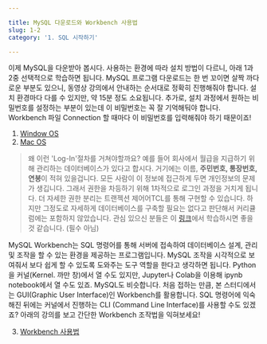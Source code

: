 ```yaml
---

title: MySQL 다운로드와 Workbench 사용법
slug: 1-2
category: '1. SQL 시작하기'

---
```


이제 MySQL을 다운받아 봅시다. 사용하는 환경에 따라 설치 방법이 다르니, 아래 1과 2중 선택적으로 학습하면 됩니다. MySQL 프로그램 다운로드는 한 번 꼬이면 살짝 까다로운 부분도 있으니, 동영상 강의에서 안내하는 순서대로 정확히 진행해줘야 합니다.   설치 환경마다 다를 수 있지만, 약 15분 정도 소요됩니다. 
추가로, 설치 과정에서 원하는 비밀번호를 설정하는 부분이 있는데 이 비밀번호는 꼭 잘 기억해둬야 합니다. Workbench 파일 Connection 할 때마다 이 비밀번호를 입력해줘야 하기 때문이죠!    

1. [Window OS](https://www.boostcourse.org/ds102/lecture/373285/?isDesc=false)   
2. [Mac OS](https://www.boostcourse.org/ds102/lecture/373286/?isDesc=false)  

> 왜 이런 'Log-In'절차를 거쳐야할까요? 예를 들어 회사에서 월급을 지급하기 위해 관리하는 데이터베이스가 있다고 합시다. 거기에는 이름, **주민번호, 통장번호, 연봉**이 적혀 있을겁니다. 모든 사람이 이 정보에 접근하게 두면 개인정보의 문제가 생깁니다. 그래서 권한을 차등하기 위해 1차적으로 로그인 과정을 거치게 됩니다. 더 자세한 권한 분리는 트랜젝션 제어어TCL를 통해 구현할 수 있습니다. 하지만 그정도로 자세하게 데이터베이스를 구축할 필요는 없다고 판단해서 커리큘럼에는 포함하지 않았습니다. 관심 있으신 분들은 이 [링크](https://www.boostcourse.org/ds102/lecture/373329/?isDesc=false)에서 학습하시면 좋을 것 같습니다. (필수 아님)


MySQL Workbench는 SQL 명령어를 통해 서버에 접속하여 데이터베이스 설계, 관리 및 조작을 할 수 있는 환경을 제공하는 프로그램입니다. MySQL 조작을 시각적으로 보여줘서 보다 쉽게 할 수 있도록 도와주는 도구 역할을 한다고 생각하면 됩니다. Python을 커널(Kernel. 까만 창)에서 열 수도 있지만, Jupyter나 Colab을 이용해 ipynb notebook에서 열 수도 있죠. MySQL도 비슷합니다. 
처음 접하는 만큼, 본 스터디에서는 GUI(Graphic User Interface)인 Workbench를 활용합니다. SQL 명령어에 익숙해진 뒤에는 커널에서 진행하는 CLI (Command Line Interface)를 사용할 수도 있겠죠? 아래의 강의를 보고 간단한 Workbench 조작법을 익혀보세요!

3. [Workbench 사용법](https://www.boostcourse.org/ds102/lecture/373293/?isDesc=false) 
